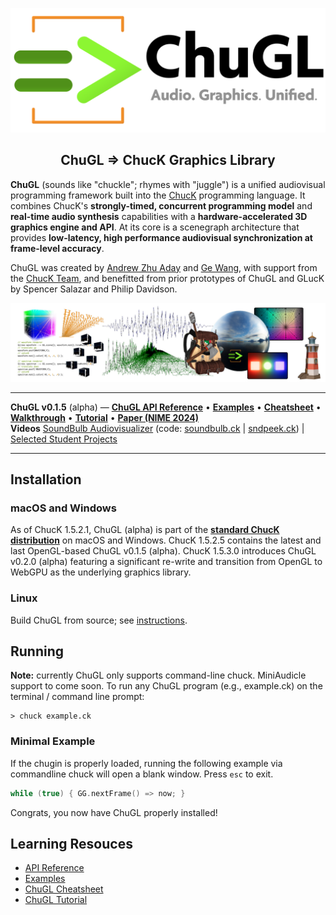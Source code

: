 <div align="center">
<!-- Add ChuGL logo -->
<!-- <img align="left" style="width:260px" src="https://github.com/raysan5/raylib/blob/master/logo/raylib_logo_animation.gif" width="288px"> -->

![logo](images/chugl-glogo2023t.png)
<h2>ChuGL =&gt; ChucK Graphics Library</h2>

</div> <!-- end center -->

<p align="justify">

<b>ChuGL</b> (sounds like "chuckle"; rhymes with "juggle") is a unified 
audiovisual programming framework built into the <a target="_blank" 
href="../">ChucK</a> programming language. It combines ChucK's 
<b>strongly-timed, concurrent programming model</b> and <b>real-time audio 
synthesis</b> capabilities with a <b>hardware-accelerated 3D graphics 
engine and API</b>. At its core is a scenegraph architecture that provides 
<b>low-latency, high performance audiovisual synchronization at 
frame-level accuracy</b>.

ChuGL was created by <a href="https://ccrma.stanford.edu/~azaday/">Andrew 
Zhu Aday</a> and <a href="https://ccrma.stanford.edu/~ge/">Ge Wang</a>, 
with support from the <a 
href="../doc/authors.html">ChucK Team</a>, and 
benefitted from prior prototypes of ChuGL and GLucK by Spencer Salazar and 
Philip Davidson.
</p>

![logo](images/chugl-banner.jpg)

---

**ChuGL v0.1.5** (alpha) — [**ChuGL API Reference**](./api/)
• [**Examples**](./examples/)
• [**Cheatsheet**](./doc/cheatsheet.html)
• [**Walkthrough**](./doc/walkthru.html)
• [**Tutorial**](./doc/tutorial.html)
• [**Paper (NIME 2024)**](https://mcd.stanford.edu/publish/files/2024-nime-chugl.pdf)
<br>
**Videos** [SoundBulb Audiovisualizer](https://www.youtube.com/watch?v=wnSmS_y9-Cs) (code: 
[soundbulb.ck](examples/deep/soundbulb.ck) | [sndpeek.ck](examples/deep/sndpeek.ck))
| [Selected Student Projects](https://vimeo.com/909845445)
___

## Installation

### macOS and Windows

As of ChucK 1.5.2.1, ChuGL (alpha) is part of the [**standard ChucK 
distribution**](https://chuck.stanford.edu/release/) on macOS and Windows. ChucK 1.5.2.5 contains 
the latest and last OpenGL-based ChuGL v0.1.5 (alpha). ChucK 1.5.3.0 introduces ChuGL v0.2.0 
(alpha) featuring a significant re-write and transition from OpenGL to WebGPU as the underlying 
graphics library.


### Linux

Build ChuGL from source; see <a target="_blank" href="https://github.com/ccrma/chugl#building-chugl">instructions</a>.

## Running

**Note:** currently ChuGL only supports command-line chuck. MiniAudicle support to come soon. 
To run any ChuGL program (e.g., example.ck) on the terminal / command line prompt:
```
> chuck example.ck
```

### Minimal Example

If the chugin is properly loaded, running the following example via commandline chuck will 
open a blank window. Press `esc` to exit.

```cpp
while (true) { GG.nextFrame() => now; }
```

Congrats, you now have ChuGL properly installed!

## Learning Resouces

- [API Reference](./api/)
- [Examples](./examples/)
- [ChuGL Cheatsheet](./doc/cheatsheet.html)
- [ChuGL Tutorial](./doc/tutorial.html)
